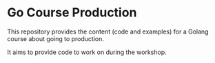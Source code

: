 # Go Course Production

This repository provides the content (code and examples) for a Golang course about going to production.

It aims to provide code to work on during the workshop.